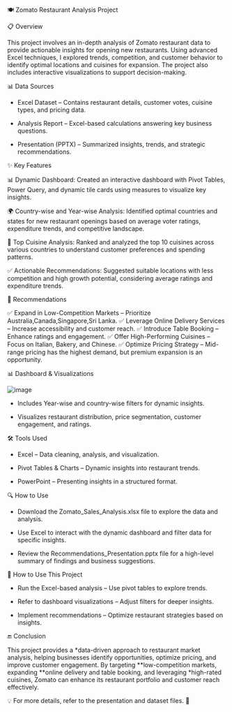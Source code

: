 🍽️ Zomato Restaurant Analysis Project

📋 Overview

This project involves an in-depth analysis of Zomato restaurant data to provide actionable insights for opening new restaurants. Using advanced Excel techniques, I explored trends, competition, and customer behavior to identify optimal locations and cuisines for expansion. The project also includes interactive visualizations to support decision-making.

📊 Data Sources

- Excel Dataset – Contains restaurant details, customer votes, cuisine types, and pricing data.

- Analysis Report – Excel-based calculations answering key business questions.

- Presentation (PPTX) – Summarized insights, trends, and strategic recommendations.

✨ Key Features

📊 Dynamic Dashboard: Created an interactive dashboard with Pivot Tables, Power Query, and dynamic tile cards using measures to visualize key insights.

🌍 Country-wise and Year-wise Analysis: Identified optimal countries and states for new restaurant openings based on average voter ratings, expenditure trends, and competitive landscape.

🍴 Top Cuisine Analysis: Ranked and analyzed the top 10 cuisines across various countries to understand customer preferences and spending patterns.

✅ Actionable Recommendations: Suggested suitable locations with less competition and high growth potential, considering average ratings and expenditure trends.

📌 Recommendations

✅ Expand in Low-Competition Markets – Prioritize Australia,Canada,Singapore,Sri Lanka.
✅ Leverage Online Delivery Services – Increase accessibility and customer reach.
✅ Introduce Table Booking – Enhance ratings and engagement.
✅ Offer High-Performing Cuisines – Focus on Italian, Bakery, and Chinese.
✅ Optimize Pricing Strategy – Mid-range pricing has the highest demand, but premium expansion is an opportunity.

📊 Dashboard & Visualizations

![image](https://github.com/user-attachments/assets/b9e2565c-62e8-422e-8931-7297118ebd34)

- Includes Year-wise and country-wise filters for dynamic insights.
  
- Visualizes restaurant distribution, price segmentation, customer engagement, and ratings.

🛠 Tools Used
- Excel – Data cleaning, analysis, and visualization.
  
- Pivot Tables & Charts – Dynamic insights into restaurant trends.
  
- PowerPoint – Presenting insights in a structured format.


🔍 How to Use

- Download the Zomato_Sales_Analysis.xlsx file to explore the data and analysis.

- Use Excel to interact with the dynamic dashboard and filter data for specific insights.

- Review the Recommendations_Presentation.pptx file for a high-level summary of findings and business suggestions.

🎯 How to Use This Project

- Run the Excel-based analysis – Use pivot tables to explore trends.

- Refer to dashboard visualizations – Adjust filters for deeper insights.

- Implement recommendations – Optimize restaurant strategies based on insights.
  
🔚 Conclusion

This project provides a *data-driven approach to restaurant market analysis, helping businesses identify opportunities, optimize pricing, and improve customer engagement. By targeting **low-competition markets, expanding **online delivery and table booking, and leveraging *high-rated cuisines, Zomato can enhance its restaurant portfolio and customer reach effectively.

💡 For more details, refer to the presentation and dataset files. 🚀
